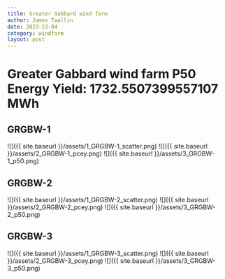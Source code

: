 ```yaml
---
title: Greater Gabbard wind farm
author: James Twallin
date: 2023-12-04
category: windfarm
layout: post
---
```

# Greater Gabbard wind farm P50 Energy Yield: 1732.5507399557107 MWh

GRGBW-1
-------------
![]({{ site.baseurl }}/assets/1_GRGBW-1_scatter.png)
![]({{ site.baseurl }}/assets/2_GRGBW-1_pcey.png)
![]({{ site.baseurl }}/assets/3_GRGBW-1_p50.png)

GRGBW-2
-------------
![]({{ site.baseurl }}/assets/1_GRGBW-2_scatter.png)
![]({{ site.baseurl }}/assets/2_GRGBW-2_pcey.png)
![]({{ site.baseurl }}/assets/3_GRGBW-2_p50.png)

GRGBW-3
-------------
![]({{ site.baseurl }}/assets/1_GRGBW-3_scatter.png)
![]({{ site.baseurl }}/assets/2_GRGBW-3_pcey.png)
![]({{ site.baseurl }}/assets/3_GRGBW-3_p50.png)

